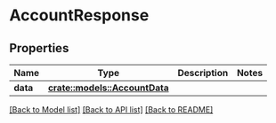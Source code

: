 # AccountResponse

## Properties

| Name     | Type                                             | Description | Notes |
| -------- | ------------------------------------------------ | ----------- | ----- |
| **data** | [**crate::models::AccountData**](AccountData.md) |             |       |

[\[Back to Model list\]](./#documentation-for-models) [\[Back to API list\]](./#documentation-for-api-endpoints) [\[Back to README\]](./)
